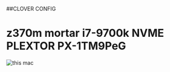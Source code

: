 ##CLOVER CONFIG

# z370m mortar i7-9700k NVME PLEXTOR PX-1TM9PeG

![this mac]('about%20this%20mac.png')
